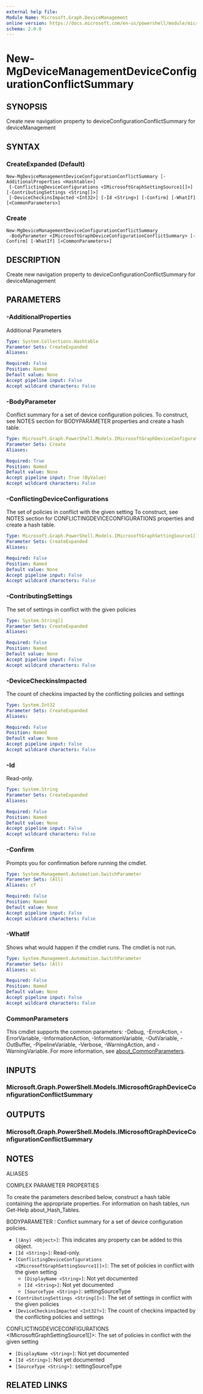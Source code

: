 ```yaml
---
external help file:
Module Name: Microsoft.Graph.DeviceManagement
online version: https://docs.microsoft.com/en-us/powershell/module/microsoft.graph.devicemanagement/new-mgdevicemanagementdeviceconfigurationconflictsummary
schema: 2.0.0
---
```


# New-MgDeviceManagementDeviceConfigurationConflictSummary

## SYNOPSIS
Create new navigation property to deviceConfigurationConflictSummary for deviceManagement

## SYNTAX

### CreateExpanded (Default)
```
New-MgDeviceManagementDeviceConfigurationConflictSummary [-AdditionalProperties <Hashtable>]
 [-ConflictingDeviceConfigurations <IMicrosoftGraphSettingSource1[]>] [-ContributingSettings <String[]>]
 [-DeviceCheckinsImpacted <Int32>] [-Id <String>] [-Confirm] [-WhatIf] [<CommonParameters>]
```

### Create
```
New-MgDeviceManagementDeviceConfigurationConflictSummary
 -BodyParameter <IMicrosoftGraphDeviceConfigurationConflictSummary> [-Confirm] [-WhatIf] [<CommonParameters>]
```

## DESCRIPTION
Create new navigation property to deviceConfigurationConflictSummary for deviceManagement

## PARAMETERS

### -AdditionalProperties
Additional Parameters

```yaml
Type: System.Collections.Hashtable
Parameter Sets: CreateExpanded
Aliases:

Required: False
Position: Named
Default value: None
Accept pipeline input: False
Accept wildcard characters: False
```

### -BodyParameter
Conflict summary for a set of device configuration policies.
To construct, see NOTES section for BODYPARAMETER properties and create a hash table.

```yaml
Type: Microsoft.Graph.PowerShell.Models.IMicrosoftGraphDeviceConfigurationConflictSummary
Parameter Sets: Create
Aliases:

Required: True
Position: Named
Default value: None
Accept pipeline input: True (ByValue)
Accept wildcard characters: False
```

### -ConflictingDeviceConfigurations
The set of policies in conflict with the given setting
To construct, see NOTES section for CONFLICTINGDEVICECONFIGURATIONS properties and create a hash table.

```yaml
Type: Microsoft.Graph.PowerShell.Models.IMicrosoftGraphSettingSource1[]
Parameter Sets: CreateExpanded
Aliases:

Required: False
Position: Named
Default value: None
Accept pipeline input: False
Accept wildcard characters: False
```

### -ContributingSettings
The set of settings in conflict with the given policies

```yaml
Type: System.String[]
Parameter Sets: CreateExpanded
Aliases:

Required: False
Position: Named
Default value: None
Accept pipeline input: False
Accept wildcard characters: False
```

### -DeviceCheckinsImpacted
The count of checkins impacted by the conflicting policies and settings

```yaml
Type: System.Int32
Parameter Sets: CreateExpanded
Aliases:

Required: False
Position: Named
Default value: None
Accept pipeline input: False
Accept wildcard characters: False
```

### -Id
Read-only.

```yaml
Type: System.String
Parameter Sets: CreateExpanded
Aliases:

Required: False
Position: Named
Default value: None
Accept pipeline input: False
Accept wildcard characters: False
```

### -Confirm
Prompts you for confirmation before running the cmdlet.

```yaml
Type: System.Management.Automation.SwitchParameter
Parameter Sets: (All)
Aliases: cf

Required: False
Position: Named
Default value: None
Accept pipeline input: False
Accept wildcard characters: False
```

### -WhatIf
Shows what would happen if the cmdlet runs.
The cmdlet is not run.

```yaml
Type: System.Management.Automation.SwitchParameter
Parameter Sets: (All)
Aliases: wi

Required: False
Position: Named
Default value: None
Accept pipeline input: False
Accept wildcard characters: False
```

### CommonParameters
This cmdlet supports the common parameters: -Debug, -ErrorAction, -ErrorVariable, -InformationAction, -InformationVariable, -OutVariable, -OutBuffer, -PipelineVariable, -Verbose, -WarningAction, and -WarningVariable. For more information, see [about_CommonParameters](http://go.microsoft.com/fwlink/?LinkID=113216).

## INPUTS

### Microsoft.Graph.PowerShell.Models.IMicrosoftGraphDeviceConfigurationConflictSummary

## OUTPUTS

### Microsoft.Graph.PowerShell.Models.IMicrosoftGraphDeviceConfigurationConflictSummary

## NOTES

ALIASES

COMPLEX PARAMETER PROPERTIES

To create the parameters described below, construct a hash table containing the appropriate properties. For information on hash tables, run Get-Help about_Hash_Tables.


BODYPARAMETER <IMicrosoftGraphDeviceConfigurationConflictSummary>: Conflict summary for a set of device configuration policies.
  - `[(Any) <Object>]`: This indicates any property can be added to this object.
  - `[Id <String>]`: Read-only.
  - `[ConflictingDeviceConfigurations <IMicrosoftGraphSettingSource1[]>]`: The set of policies in conflict with the given setting
    - `[DisplayName <String>]`: Not yet documented
    - `[Id <String>]`: Not yet documented
    - `[SourceType <String>]`: settingSourceType
  - `[ContributingSettings <String[]>]`: The set of settings in conflict with the given policies
  - `[DeviceCheckinsImpacted <Int32?>]`: The count of checkins impacted by the conflicting policies and settings

CONFLICTINGDEVICECONFIGURATIONS <IMicrosoftGraphSettingSource1[]>: The set of policies in conflict with the given setting
  - `[DisplayName <String>]`: Not yet documented
  - `[Id <String>]`: Not yet documented
  - `[SourceType <String>]`: settingSourceType

## RELATED LINKS

